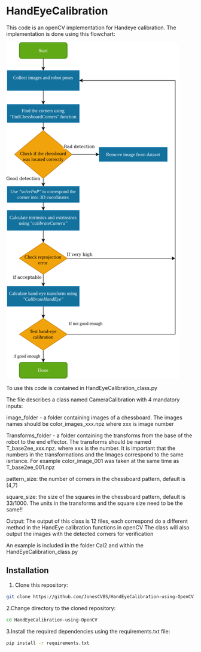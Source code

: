# HandEyeCalibration

This code is an openCV implementation for Handeye calibration. The implementation is done using this flowchart:

<img src="ReadMe_Images/HandEyeCalibrationFlowChart.png" alt="Flowchart of implementation" style="max-height:10%; width:auto;"/>


To use this code is contained in HandEyeCalibration_class.py

The file describes a class named CameraCalibration with 4 mandatory inputs:

image_folder - a folder containing images of a chessboard. The images names should be color_images_xxx.npz where xxx is image number

Transforms_folder - a folder containing the transforms from the base of the robot to the end effector. The transforms should be named T_base2ee_xxx.npz. where xxx is the number. 
    It is important that the numbers in the transformations and the Images correspond to the same isntance. For example color_image_001 was taken at the same time as T_base2ee_001.npz
    
pattern_size: the number of corners in the chessboard pattern, default is (4,7)

square_size: the size of the squares in the chessboard pattern, default is 33/1000. 
The units in the transforms and the square size need to be the same!!


Output:
The output of this class is 12 files, each correspond do a different method in the HandEye calibration functions in openCV
The class will also output the images with the detected corners for verification


An example is included in the folder Cal2 and within the HandEyeCalibration_class.py

## Installation

1. Clone this repository:
```bash
git clone https://github.com/JonesCVBS/HandEyeCalibration-using-OpenCV.git
```

2.Change directory to the cloned repository:

```bash
cd HandEyeCalibration-using-OpenCV
```

3.Install the required dependencies using the requirements.txt file:

```bash
pip install -r requirements.txt
```
